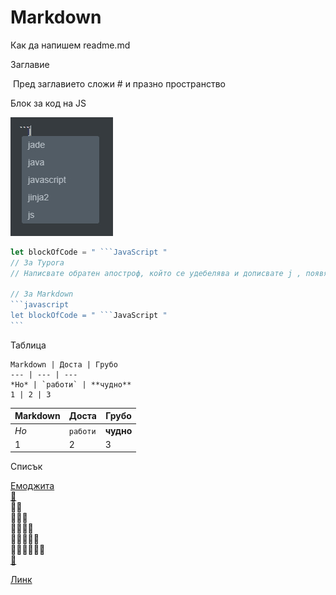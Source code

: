# Markdown

Как да напишем readme.md 



Заглавие

​	Пред заглавието сложи # и празно пространство

Блок за код на JS


![Блок за код на JS](obratenapostrofjs.jpg)



```javascript
let blockOfCode = " ```JavaScript "
// За Typora 
// Написвате обратен апостроф, който се удебелява и дописвате j , появява се избор, избирате! 

// За Markdown
​```javascript
let blockOfCode = " ```JavaScript "
​```
```



Таблица

```
Markdown | Доста | Грубо
--- | --- | ---
*Но* | `работи` | **чудно**
1 | 2 | 3
```

Markdown | Доста | Грубо
--- | --- | ---
*Но* | `работи` | **чудно**
1 | 2 | 3




Списък  

[Емоджита](https://emojipedia.org/objects/)  
[🦠](https://emojipedia.org/microbe/)  
🦠🦠  
🦠🦠🦠  
🦠🦠🦠🦠  
🦠🦠🦠🦠🦠  
🦠🦠🦠🦠🦠🦠  
[🧫](https://emojipedia.org/petri-dish/)  

[Линк](https://github.com/vvpetkov/Markdown.git)  
